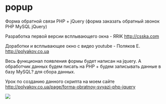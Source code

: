 # popup
Форма обратной связи PHP + jQuery (форма заказать обратный звонок PHP MySQL jQuery)

Разработка первой версии всплывающего окна - ЯRIK http://csska.com

Доработки и всплывающее окно с видео youtube - Поляков Е. http://polyakov.co.ua

Весь функционал появления формы будет написан на jquery. А обработчик данных будем писать на PHP + будем записывать данные в базу MySQL? для сбора данных.

Урок по созданию данного скрипта на моем сайте http://polyakov.co.ua/page/forma-obratnoy-svyazi-php-jquery

<img src="http://polyakov.co.ua/assets/pages/popup1.png" />
